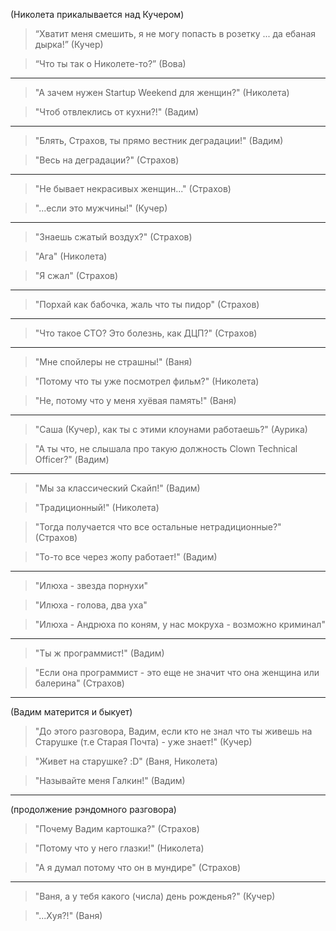(Николета прикалывается над Кучером)

> “Хватит меня смешить, я не могу попасть в розетку ... да ебаная дырка!” (Кучер)

> “Что ты так о Николете-то?” (Вова)

---

> "А зачем нужен Startup Weekend для женщин?" (Николета)

> "Чтоб отвлеклись от кухни?!" (Вадим)

---

> "Блять, Страхов, ты прямо вестник деградации!" (Вадим)

> "Весь на деградации?" (Страхов)

---

> "Не бывает некрасивых женщин..." (Страхов)

> "...если это мужчины!" (Кучер)

---

> "Знаешь сжатый воздух?" (Страхов)

> "Ага" (Николета)

> "Я сжал" (Страхов)

---

> "Порхай как бабочка, жаль что ты пидор" (Страхов)

---

> "Что такое CTO? Это болезнь, как ДЦП?" (Страхов)

---

> "Мне спойлеры не страшны!" (Ваня)

> "Потому что ты уже посмотрел фильм?" (Николета)

> "Не, потому что у меня хуёвая память!" (Ваня)

---

> "Саша (Кучер), как ты с этими клоунами работаешь?" (Аурика)

> "А ты что, не слышала про такую должность Clown Technical Officer?" (Вадим)

---

> "Мы за классический Скайп!" (Вадим)

> "Традиционный!" (Николета)

> "Тогда получается что все остальные нетрадиционные?" (Страхов)

> "То-то все через жопу работает!" (Вадим)

---

> "Илюха - звезда порнухи"

> "Илюха - голова, два уха"

> "Илюха - Андрюха по коням, у нас мокруха - возможно криминал"

---

> "Ты ж программист!" (Вадим)

> "Если она программист - это еще не значит что она женщина или балерина" (Страхов)

---
(Вадим матерится и быкует)

> "До этого разговора, Вадим, если кто не знал что ты живешь на Старушке (т.е Старая Почта) - уже знает!" (Кучер)

> "Живет на старушке? :D" (Ваня, Николета)

> "Называйте меня Галкин!" (Вадим)

---
(продолжение рэндомного разговора)

> "Почему Вадим картошка?" (Страхов)

> "Потому что у него глазки!" (Николета)

> "А я думал потому что он в мундире" (Страхов)

---

> "Ваня, а у тебя какого (числа) день рожденья?" (Кучер)

> "...Хуя?!" (Ваня)
